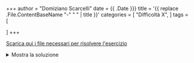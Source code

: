 +++
author = "Domiziano Scarcelli"
date = {{ .Date }}}
title = '{{ replace .File.ContentBaseName "-" " " | title }}'
categories = [
    "Difficoltà X",
]
tags = [
   
]
+++

[Scarica qui i file necessari per risolvere l'esercizio](/exercises_py/it/NAME.zip)


<details>
<summary>Mostra la soluzione</summary>

```python

```

</details>

